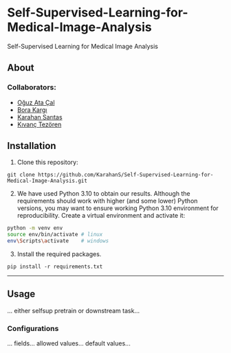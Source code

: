 # Self-Supervised-Learning-for-Medical-Image-Analysis

Self-Supervised Learning for Medical Image Analysis


## About


### Collaborators:
- [Oğuz Ata Çal](https://github.com/OguzAtaCal)
- [Bora Kargı](https://github.com/kargibora)
- [Karahan Sarıtaş](https://github.com/KarahanS)
- [Kıvanç Tezören](https://github.com/kivanctezoren)

## Installation

1. Clone this repository:
```
git clone https://github.com/KarahanS/Self-Supervised-Learning-for-Medical-Image-Analysis.git
```
2. We have used Python 3.10 to obtain our results. Although the requirements should work with higher (and some lower) Python versions, you may want to ensure working Python 3.10 environment for reproducibility. 
 Create a virtual environment and activate it:
```bash
python -m venv env
source env/bin/activate # linux
env\Scripts\activate    # windows
```
3. Install the required packages.
```
pip install -r requirements.txt
```
---

## Usage
... either selfsup pretrain or downstream task...

### Configurations

...
fields... allowed values... default values...
